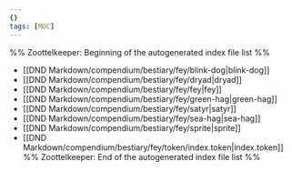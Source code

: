 ```yaml
---
{}
tags: [MOC]
---
```

%% Zoottelkeeper: Beginning of the autogenerated index file list  %%
-  [[DND Markdown/compendium/bestiary/fey/blink-dog|blink-dog]]
-  [[DND Markdown/compendium/bestiary/fey/dryad|dryad]]
-  [[DND Markdown/compendium/bestiary/fey/fey|fey]]
-  [[DND Markdown/compendium/bestiary/fey/green-hag|green-hag]]
-  [[DND Markdown/compendium/bestiary/fey/satyr|satyr]]
-  [[DND Markdown/compendium/bestiary/fey/sea-hag|sea-hag]]
-  [[DND Markdown/compendium/bestiary/fey/sprite|sprite]]
-  [[DND Markdown/compendium/bestiary/fey/token/index.token|index.token]]
%% Zoottelkeeper: End of the autogenerated index file list  %%
